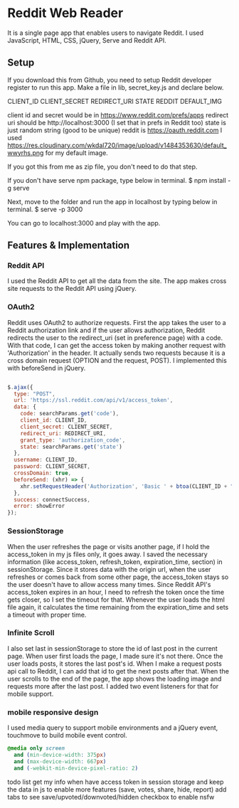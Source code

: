 # Reddit Web Reader

It is a single page app that enables users to navigate Reddit. I used JavaScript, HTML, CSS, jQuery, Serve and Reddit API.

## Setup

If you download this from Github, you need to setup Reddit developer register to run this app. Make a file in lib, secret_key.js and declare below.

CLIENT_ID
CLIENT_SECRET
REDIRECT_URI
STATE
REDDIT
DEFAULT_IMG

client id and secret would be in https://www.reddit.com/prefs/apps
redirect uri should be http://localhost:3000 (I set that in prefs in Reddit too)
state is just random string (good to be unique)
reddit is https://oauth.reddit.com
I used https://res.cloudinary.com/wkdal720/image/upload/v1484353630/default_wwyrhs.png for my default image.

If you got this from me as zip file, you don't need to do that step.

If you don't have serve npm package, type below in terminal.
$ npm install -g serve

Next, move to the folder and run the app in localhost by typing below in terminal.
$ serve -p 3000

You can go to localhost:3000 and play with the app.

## Features & Implementation

### Reddit API

I used the Reddit API to get all the data from the site. The app makes cross site requests to the Reddit API using jQuery.

### OAuth2

Reddit uses OAuth2 to authorize requests. First the app takes the user to a Reddit authorization link and if the user allows authorization, Reddit redirects the user to the redirect_uri (set in preference page) with a code. With that code, I can get the access token by making another request with 'Authorization' in the header. It actually sends two requests because it is a cross domain request (OPTION and the request, POST). I implemented this with beforeSend in jQuery.
```javascript

$.ajax({
  type: "POST",
  url: 'https://ssl.reddit.com/api/v1/access_token',
  data: {
    code: searchParams.get('code'),
    client_id: CLIENT_ID,
    client_secret: CLIENT_SECRET,
    redirect_uri: REDIRECT_URI,
    grant_type: 'authorization_code',
    state: searchParams.get('state')
  },
  username: CLIENT_ID,
  password: CLIENT_SECRET,
  crossDomain: true,
  beforeSend: (xhr) => {
    xhr.setRequestHeader('Authorization', 'Basic ' + btoa(CLIENT_ID + ":" + CLIENT_SECRET));
  },
  success: connectSuccess,
  error: showError
});

```
### SessionStorage

When the user refreshes the page or visits another page, if I hold the access_token in my js files only, it goes away. I saved the necessary information (like access_token, refresh_token, expiration_time, section) in sessionStorage. Since it stores data with the origin url, when the user refreshes or comes back from some other page, the access_token stays so the user doesn't have to allow access many times. Since Reddit API's access_token expires in an hour, I need to refresh the token once the time gets closer, so I set the timeout for that. Whenever the user loads the html file again, it calculates the time remaining from the expiration_time and sets a timeout with proper time.

### Infinite Scroll

I also set last in sessionStorage to store the id of last post in the current page. When user first loads the page, I made sure it's not there. Once the user loads posts, it stores the last post's id. When I make a request posts api call to Reddit, I can add that id to get the next posts after that. When the user scrolls to the end of the page, the app shows the loading image and requests more after the last post. I added two event listeners for that for mobile support.

### mobile responsive design

I used media query to support mobile environments and a jQuery event, touchmove to build mobile event control.

```css
@media only screen
  and (min-device-width: 375px)
  and (max-device-width: 667px)
  and (-webkit-min-device-pixel-ratio: 2)

```

todo list
get my info when have access token in session storage
and keep the data in js to enable more features (save, votes, share, hide, report)
add tabs to see save/upvoted/downvoted/hidden
checkbox to enable nsfw
